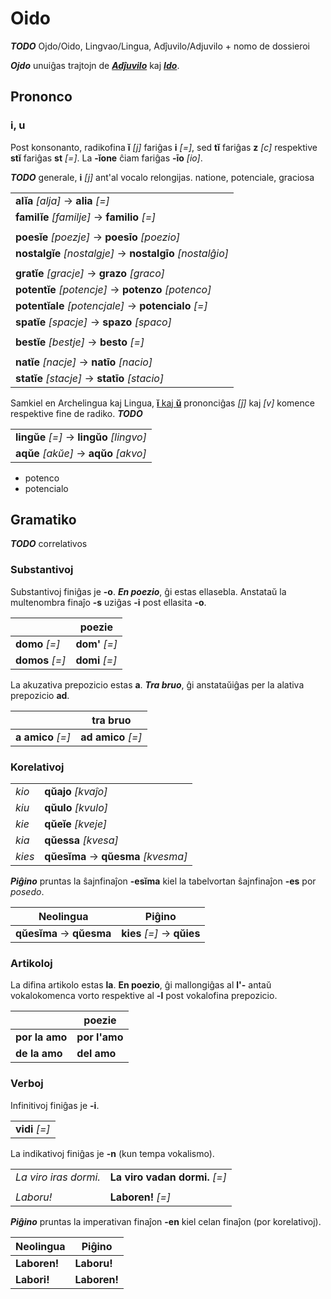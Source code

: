 # Oido

***TODO*** Ojdo/Oido, Lingvao/Lingua, Adĵuvilo/Adjuvilo + nomo de dossieroi

***Ojdo*** unuiĝas trajtojn de [***Adĵuvilo***](https://eo.wikipedia.org/wiki/Adjuvilo) kaj [***Ido***](https://eo.wikipedia.org/wiki/Ido_(lingvo)).

## Prononco

### i, u

Post konsonanto, radikofina **ĭ** *[j]* fariĝas **i** *[=]*, sed **tĭ** fariĝas **z** *[c]* respektive **stĭ** fariĝas **st** *[=]*. La **-ĭone** ĉiam fariĝas **-īo** *[io]*.

***TODO*** generale, **i** *[j]* ant'al vocalo relongijas. natione, potenciale, graciosa

| |
|-|
| **alĭa** *[alja]* → **alia** *[=]* |
| **familĭe** *[familje]* → **familio** *[=]* |
| |
| **poesĭe** *[poezje]* → **poesīo** *[poezio]* |
| **nostalgĭe** *[nostalgje]* → **nostalgīo** *[nostalĝio]* |
| |
| **gratĭe** *[gracje]* → **grazo** *[graco]* |
| **potentĭe** *[potencje]* → **potenzo** *[potenco]* |
| **potentĭale** *[potencjale]* → **potencialo** *[=]* |
| **spatĭe** *[spacje]* → **spazo** *[spaco]* |
| |
| **bestĭe** *[bestje]* → **besto** *[=]* |
| |
| **natĭe** *[nacje]* → **natīo** *[nacio]* |
| **statĭe** *[stacje]* → **statīo** *[stacio]* |

Samkiel en Archelingua kaj Lingua, [**ĭ** kaj **ŭ**](lingua.md) prononciĝas *[ĵ]* kaj *[v]* komence respektive fine de radiko. ***TODO***

| |
|-|
| **lingŭe** *[=]* → **lingŭo** *[lingvo]* |
| **aqŭe** *[akŭe]* → **aqŭo** *[akvo]* |

* potenco
* potencialo

## Gramatiko

***TODO*** correlativos

### Substantivoj

Substantivoj finiĝas je **-o**. ***En poezio***, ĝi estas ellasebla. Anstataŭ la multenombra finaĵo **-s** uziĝas **-i** post ellasita **-o**.

| | poezie |
|-|-|
| **domo** *[=]* | **dom'** *[=]* |
| **domos** *[=]* | **domi** *[=]* |

La akuzativa prepozicio estas **a**. ***Tra bruo***, ĝi anstataŭiĝas per la alativa prepozicio **ad**.

| | tra bruo |
|-|-|
| **a amico** *[=]* | **ad amico** *[=]* |

### Korelativoj

| | |
|-|-|
| *kio* | **qŭajo** *[kvaĵo]* |
| *kiu* | **qŭulo** *[kvulo]* |
| *kie* | **qŭeĭe** *[kveje]* |
| *kia* | **qŭessa** *[kvesa]* |
| *kies* | **qŭesĭma** → **qŭesma** *[kvesma]* |

***Piĝino*** pruntas la ŝajnfinaĵon **-esĭma** kiel la tabelvortan ŝajnfinaĵon **-es** por *posedo*.

| Neolingua | Piĝino |
|-|-|
| **qŭesĭma** → **qŭesma** | **kies** *[=]* → **qŭies** |

### Artikoloj

La difina artikolo estas **la**. **En poezio**, ĝi mallongiĝas al **l'-** antaŭ vokalokomenca vorto respektive al **-l** post vokalofina prepozicio.

| | poezie |
|-|-|
| **por la amo** | **por l'amo** |
| **de la amo** | **del amo** |

### Verboj

Infinitivoj finiĝas je **-i**.

| |
|-|
| **vidi** *[=]* |

La indikativoj finiĝas je **-n** (kun tempa vokalismo).

| | |
|-|-|
| *La viro iras dormi.* | **La viro vadan dormi.** *[=]* |
| | |
| *Laboru!* | **Laboren!** *[=]* |

***Piĝino*** pruntas la imperativan finaĵon **-en** kiel celan finaĵon (por korelativoj).

| Neolingua | Piĝino |
|-|-|
| **Laboren!** | **Laboru!** |
| **Labori!** | **Laboren!** |

